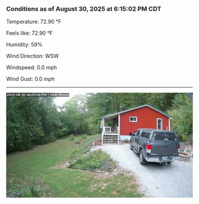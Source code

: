 ### Conditions as of August 30, 2025 at 6:15:02 PM CDT 

Temperature: 72.90 &deg;F

Feels like: 72.90 &deg;F

Humidity: 59%

Wind Direction: WSW

Windspeed: 0.0 mph

Wind Gust: 0.0 mph

---

<img src="./images/latest.jpeg"/>

